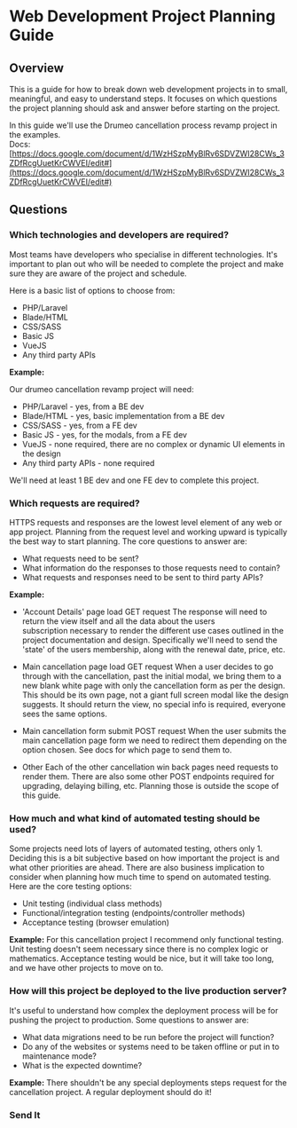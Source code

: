 # Web Development Project Planning Guide
## Overview

This is a guide for how to break down web development projects in to small, meaningful, and easy to understand steps.
It focuses on which questions the project planning should ask and answer before starting on the project.  

In this guide we'll use the Drumeo cancellation process revamp project in the examples.  
Docs: [https://docs.google.com/document/d/1WzHSzpMyBlRv6SDVZWI28CWs_3ZDfRcgUuetKrCWVEI/edit#](https://docs.google.com/document/d/1WzHSzpMyBlRv6SDVZWI28CWs_3ZDfRcgUuetKrCWVEI/edit#)

## Questions

### Which **technologies** and **developers** are required?

Most teams have developers who specialise in different technologies. It's important to plan out who will be 
needed to complete the project and make sure they are aware of the project and schedule.  

Here is a basic list of options to choose from:

- PHP/Laravel
- Blade/HTML
- CSS/SASS
- Basic JS
- VueJS
- Any third party APIs

**Example:**

Our drumeo cancellation revamp project will need:

- PHP/Laravel - yes, from a BE dev
- Blade/HTML - yes, basic implementation from a BE dev
- CSS/SASS - yes, from a FE dev
- Basic JS - yes, for the modals, from a FE dev
- VueJS - none required, there are no complex or dynamic UI elements in the design
- Any third party APIs - none required

We'll need at least 1 BE dev and one FE dev to complete this project.  


### Which **requests** are required?

HTTPS requests and responses are the lowest level element of any web or app project. Planning from the request level and
working upward is typically the best way to start planning. The core questions to answer are:

- What requests need to be sent?
- What information do the responses to those requests need to contain? 
- What requests and responses need to be sent to third party APIs?

**Example:**

- 'Account Details' page load GET request
The response will need to return the view itself and all the data about the users  
subscription necessary to render the different use cases outlined in the project documentation and design. 
Specifically we'll need to send the 'state' of the users membership, along with the renewal date, price, etc.  
  
- Main cancellation page load GET request
When a user decides to go through with the cancellation, past the initial modal, we bring them to a new blank white page 
with only the cancellation form as per the design. This should be its own page, not a giant full screen 
modal like the design suggests. It should return the view, no special info is required, everyone sees the same options.

- Main cancellation form submit POST request
When the user submits the main cancellation page form we need to redirect them depending on the option chosen. See docs
for which page to send them to.

- Other
Each of the other cancellation win back pages need requests to render them. 
There are also some other POST endpoints required for upgrading, delaying billing, etc. Planning those is outside the 
scope of this guide.

### How much and what kind of **automated testing** should be used?

Some projects need lots of layers of automated testing, others only 1. Deciding this is a bit subjective based on 
how important the project is and what other priorities are ahead. There are also business implication to consider
when planning how much time to spend on automated testing. Here are the core testing options:

- Unit testing (individual class methods)
- Functional/integration testing (endpoints/controller methods)
- Acceptance testing (browser emulation)

**Example:**
For this cancellation project I recommend only functional testing. Unit testing doesn't seem necessary since 
there is no complex logic or mathematics. Acceptance testing would be nice, but it will take too long, and we have other
projects to move on to.


### How will this project be deployed to the live production server?

It's useful to understand how complex the deployment process will be for pushing the project to production. Some 
questions to answer are:

- What data migrations need to be run before the project will function?
- Do any of the websites or systems need to be taken offline or put in to maintenance mode?
- What is the expected downtime?

**Example:**
There shouldn't be any special deployments steps request for the cancellation project. A regular deployment should do 
it!

### Send It